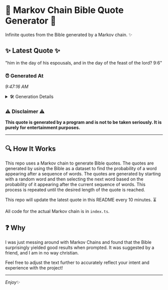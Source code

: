 # 📖 Markov Chain Bible Quote Generator 📖

Infinite quotes from the Bible generated by a Markov chain. ✨

## ✨ Latest Quote ✨
"him in the day of his espousals, and in the day of the feast of the lord? 9:6"

### ⏰ Generated At
*9:47:16 AM*

<details>
    <summary>🛠️ Generation Details</summary>
    <p>
        <strong>🌱 Seed:</strong> him<br>
        <strong>🔄 Iterations:</strong> 17<br>
        <strong>📜 Context History:</strong><br>[ him ]: in<br>[ him, in ]: the<br>[ him, in, the ]: day<br>[ him, in, the, day ]: of<br>[ him, in, the, day, of ]: his<br>[ him, in, the, day, of, his ]: espousals,<br>[ in, the, day, of, his, espousals, ]: and<br>[ the, day, of, his, espousals,, and ]: in<br>[ day, of, his, espousals,, and, in ]: the<br>[ of, his, espousals,, and, in, the ]: day<br>[ his, espousals,, and, in, the, day ]: of<br>[ espousals,, and, in, the, day, of ]: the<br>[ and, in, the, day, of, the ]: feast<br>[ in, the, day, of, the, feast ]: of<br>[ the, day, of, the, feast, of ]: the<br>[ day, of, the, feast, of, the ]: lord?<br>[ of, the, feast, of, the, lord? ]: 9:6<br>
    </p>
</details>

### ⚠️ Disclaimer ⚠️
**This quote is generated by a program and is not to be taken seriously. It is purely for entertainment purposes.**

---

## 🔍 How It Works

This repo uses a Markov chain to generate Bible quotes. The quotes are generated by using the Bible as a dataset to find the probability of a word appearing after a sequence of words. The quotes are generated by starting with a random word and then selecting the next word based on the probability of it appearing after the current sequence of words. This process is repeated until the desired length of the quote is reached.

This repo will update the latest quote in this README every 10 minutes. ⏳

All code for the actual Markov chain is in `index.ts`.

## ❓ Why

I was just messing around with Markov Chains and found that the Bible surprisingly yielded good results when prompted. 
It was suggested by a friend, and I am in no way christian.

Feel free to adjust the text further to accurately reflect your intent and experience with the project!

---

*Enjoy*✨
